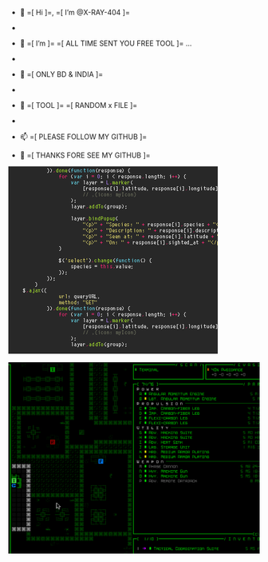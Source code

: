 - 👋 =[ Hi ]=, =[ I’m @X-RAY-404 ]=
-
- 👀 =[ I’m ]= =[ ALL TIME SENT YOU FREE TOOL ]= ...
-
-  🌱 =[ ONLY BD & INDIA  ]=
-
- 💞️ =[ TOOL ]= =[ RANDOM x FILE ]=
-

- 📫 =[ PLEASE FOLLOW MY GITHUB ]=

- 🌺 =[ THANKS FORE SEE MY GITHUB ]=

<img src="https://github.com/MRVIVEK-CODER/Decompiler/blob/main/106824690-8dd73a00-66ad-11eb-89e2-53e13ac6f594.gif" alt="" border="0" />

 

![Alt text](https://github.com/MRVIVEK-CODER/MRVIVEK-CODER/raw/main/md7Oqrf.gif)


<!---
X-RAY-404/X-RAY-404 is a ✨ special ✨ repository because its `README.md` (this file) appears on your GitHub profile.
You can click the Preview link to take look at your changes.
--->
